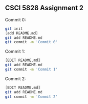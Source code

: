 ## CSCI 5828 Assignment 2


Commit 0:
``` bash
git init
[add README.md]
git add README.md
git commit -m 'Commit 0'
```
Commit 1:
``` bash
[EDIT README.md]
git add README.md
git commit -m 'Commit 1'
```

Commit 2:
``` bash
[EDIT README.md]
git add README.md
git commit -m 'Commit 2'
```

